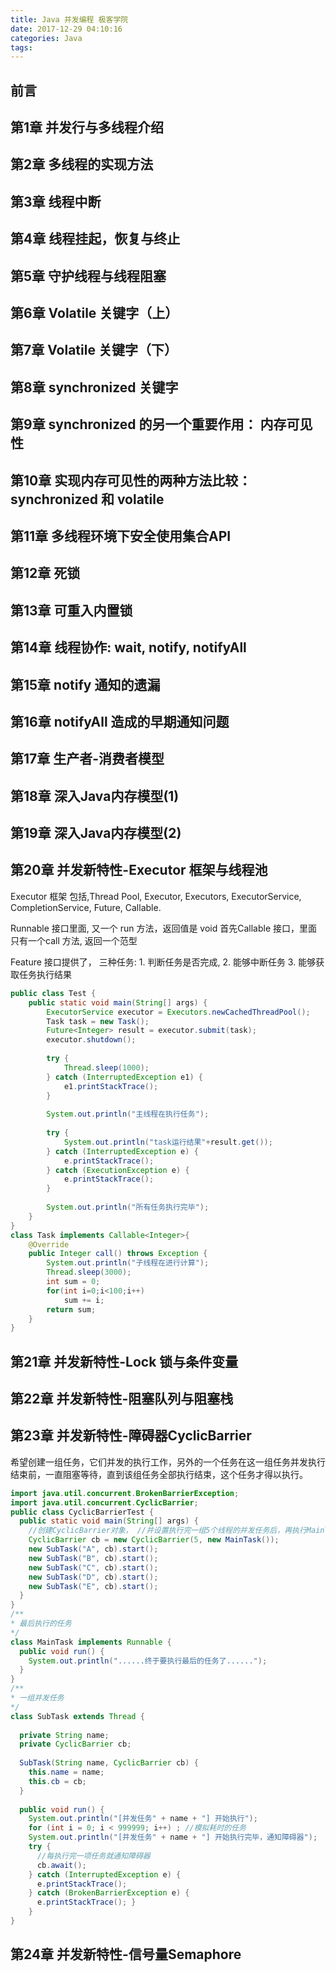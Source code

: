 ```yaml
---
title: Java 并发编程 极客学院
date: 2017-12-29 04:10:16
categories: Java
tags:
---
```


## 前言

## 第1章 并发行与多线程介绍

## 第2章 多线程的实现方法

## 第3章 线程中断

## 第4章 线程挂起，恢复与终止

## 第5章 守护线程与线程阻塞

## 第6章 Volatile 关键字（上）

## 第7章 Volatile 关键字（下）

## 第8章 synchronized 关键字

## 第9章 synchronized 的另一个重要作用： 内存可见性

## 第10章 实现内存可见性的两种方法比较： synchronized 和 volatile

## 第11章 多线程环境下安全使用集合API

## 第12章 死锁

## 第13章 可重入内置锁

## 第14章 线程协作: wait, notify, notifyAll

## 第15章 notify 通知的遗漏

## 第16章 notifyAll 造成的早期通知问题

## 第17章 生产者-消费者模型

## 第18章 深入Java内存模型(1)

## 第19章 深入Java内存模型(2)

## 第20章 并发新特性-Executor 框架与线程池
Executor 框架 包括,Thread Pool, Executor, Executors, ExecutorService, CompletionService, Future, Callable.

Runnable 接口里面, 又一个 run 方法，返回值是 void
首先Callable 接口，里面只有一个call 方法, 返回一个范型

Feature 接口提供了， 三种任务: 1. 判断任务是否完成, 2. 能够中断任务 3. 能够获取任务执行结果

```java
public class Test {
    public static void main(String[] args) {
        ExecutorService executor = Executors.newCachedThreadPool();
        Task task = new Task();
        Future<Integer> result = executor.submit(task);
        executor.shutdown();
         
        try {
            Thread.sleep(1000);
        } catch (InterruptedException e1) {
            e1.printStackTrace();
        }
         
        System.out.println("主线程在执行任务");
         
        try {
            System.out.println("task运行结果"+result.get());
        } catch (InterruptedException e) {
            e.printStackTrace();
        } catch (ExecutionException e) {
            e.printStackTrace();
        }
         
        System.out.println("所有任务执行完毕");
    }
}
class Task implements Callable<Integer>{
    @Override
    public Integer call() throws Exception {
        System.out.println("子线程在进行计算");
        Thread.sleep(3000);
        int sum = 0;
        for(int i=0;i<100;i++)
            sum += i;
        return sum;
    }
}
```




## 第21章 并发新特性-Lock 锁与条件变量

## 第22章 并发新特性-阻塞队列与阻塞栈

## 第23章 并发新特性-障碍器CyclicBarrier
希望创建一组任务，它们并发的执行工作，另外的一个任务在这一组任务并发执行结束前，一直阻塞等待，直到该组任务全部执行结束，这个任务才得以执行。

```java
import java.util.concurrent.BrokenBarrierException; 
import java.util.concurrent.CyclicBarrier;
public class CyclicBarrierTest {
  public static void main(String[] args) {
    //创建CyclicBarrier对象， //并设置执行完一组5个线程的并发任务后，再执行MainTask任务 
    CyclicBarrier cb = new CyclicBarrier(5, new MainTask()); 
    new SubTask("A", cb).start();
    new SubTask("B", cb).start();
    new SubTask("C", cb).start();
    new SubTask("D", cb).start();
    new SubTask("E", cb).start();
  } 
}
/**
* 最后执行的任务
*/
class MainTask implements Runnable {
  public void run() { 
    System.out.println("......终于要执行最后的任务了......");
  } 
}
/**
* 一组并发任务
*/
class SubTask extends Thread {
  
  private String name; 
  private CyclicBarrier cb;
  
  SubTask(String name, CyclicBarrier cb) { 
    this.name = name;
    this.cb = cb;
  }
  
  public void run() {
    System.out.println("[并发任务" + name + "] 开始执行");
    for (int i = 0; i < 999999; i++) ; //模拟耗时的任务 
    System.out.println("[并发任务" + name + "] 开始执行完毕，通知障碍器"); 
    try {
      //每执行完一项任务就通知障碍器
      cb.await();
    } catch (InterruptedException e) {
      e.printStackTrace();
    } catch (BrokenBarrierException e) {
      e.printStackTrace(); }
    } 
}
```

## 第24章 并发新特性-信号量Semaphore
